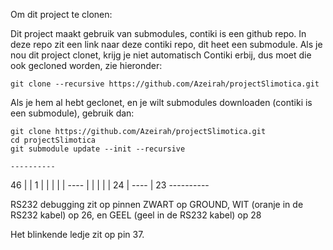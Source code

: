 Om dit project te clonen:

Dit project maakt gebruik van submodules, contiki is een github repo. In deze repo zit een link naar deze contiki repo, dit heet een submodule. Als je nou dit project clonet, krijg je niet automatisch Contiki erbij, dus moet die ook gecloned worden, zie hieronder:

```
git clone --recursive https://github.com/Azeirah/projectSlimotica.git
```

Als je hem al hebt geclonet, en je wilt submodules downloaden (contiki is een submodule), gebruik dan:

```
git clone https://github.com/Azeirah/projectSlimotica.git
cd projectSlimotica
git submodule update --init --recursive
```

    ----------
46 |          | 1
   |          |
   |          |
   |   ----   |
   |  |    |  |
24 |   ----   | 23
    ----------

RS232 debugging zit op pinnen ZWART op GROUND, WIT (oranje in de RS232 kabel) op 26, en GEEL (geel in de RS232 kabel) op 28

Het blinkende ledje zit op pin 37.